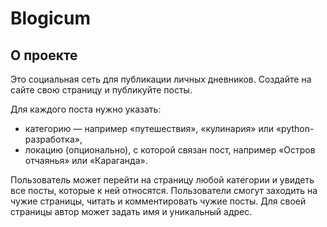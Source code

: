 # Blogicum

## О проекте
Это социальная сеть для публикации личных дневников.
Создайте на сайте свою страницу и публикуйте посты. 

Для каждого поста нужно указать:
* категорию — например «путешествия», «кулинария» или «python-разработка»,
* локацию (опционально), с которой связан пост, например «Остров отчаянья» или «Караганда».

Пользователь может перейти на страницу любой категории и увидеть все посты, которые к ней относятся.
Пользователи смогут заходить на чужие страницы, читать и комментировать чужие посты.
Для своей страницы автор может задать имя и уникальный адрес.